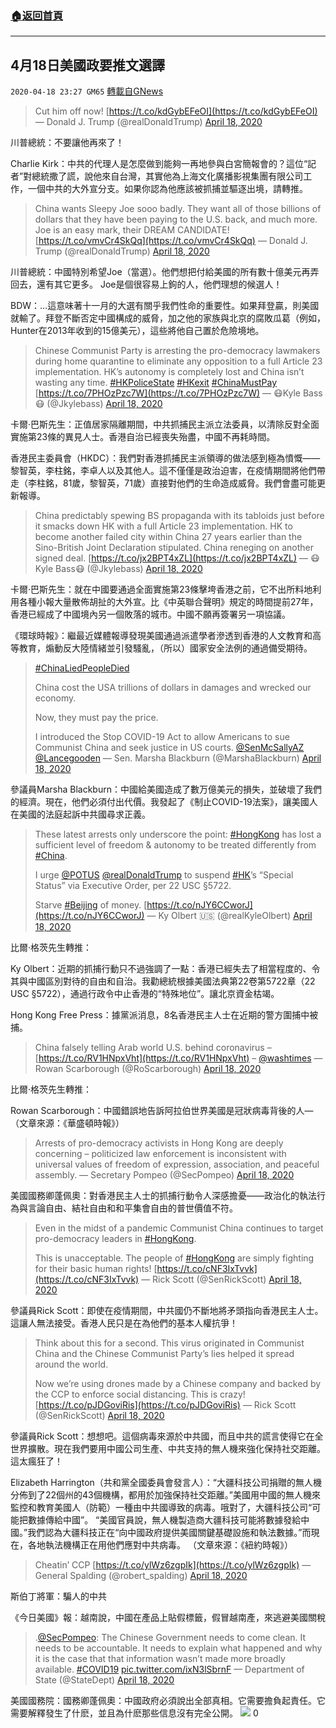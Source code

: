 ###  [:house:返回首頁](https://github.com/ourhimalayas/txt)
---

## 4月18日美國政要推文選譯
`2020-04-18 23:27 GM65` [轉載自GNews](https://gnews.org/zh-hant/177805/)

> Cut him off now! [https://t.co/kdGybEFeOI](https://t.co/kdGybEFeOI)
> — Donald J. Trump (@realDonaldTrump) [April 18, 2020](https://twitter.com/realDonaldTrump/status/1251354896651223041?ref_src=twsrc%5Etfw)

川普總統：不要讓他再來了！

Charlie Kirk：中共的代理人是怎麼做到能夠一再地參與白宮簡報會的？這位“記者”對總統撒了謊，說他來自台灣，其實他為上海文化廣播影視集團有限公司工作，一個中共的大外宣分支。如果你認為他應該被抓捕並驅逐出境，請轉推。

> China wants Sleepy Joe sooo badly. They want all of those billions of dollars that they have been paying to the U.S. back, and much more. Joe is an easy mark, their DREAM CANDIDATE! [https://t.co/vmvCr4SkQq](https://t.co/vmvCr4SkQq)
> — Donald J. Trump (@realDonaldTrump) [April 18, 2020](https://twitter.com/realDonaldTrump/status/1251589681428520960?ref_src=twsrc%5Etfw)

川普總統：中國特別希望Joe（當選）。他們想把付給美國的所有數十億美元再弄回去，還有其它更多。 Joe是個很容易上鉤的人，他們理想的候選人！

BDW：…這意味著十一月的大選有關乎我們性命的重要性。如果拜登贏，則美國就輸了。拜登不斷否定中國構成的威脅，加之他的家族與北京的腐敗瓜葛（例如，Hunter在2013年收到的15億美元），這些將他自己置於危險境地。

> Chinese Communist Party is arresting the pro-democracy lawmakers during home quarantine to eliminate any opposition to a full Article 23 implementation. HK’s autonomy is completely lost and China isn’t wasting any time. [#HKPoliceState](https://twitter.com/hashtag/HKPoliceState?src=hash&amp;ref_src=twsrc%5Etfw) [#HKexit](https://twitter.com/hashtag/HKexit?src=hash&amp;ref_src=twsrc%5Etfw) [#ChinaMustPay](https://twitter.com/hashtag/ChinaMustPay?src=hash&amp;ref_src=twsrc%5Etfw) [https://t.co/7PHOzPzc7W](https://t.co/7PHOzPzc7W)
> — 😷Kyle Bass😷 (@Jkylebass) [April 18, 2020](https://twitter.com/Jkylebass/status/1251389260051210240?ref_src=twsrc%5Etfw)

卡爾·巴斯先生：正值居家隔離期間，中共抓捕民主派立法委員，以清除反對全面實施第23條的異見人士。香港自治已經喪失殆盡，中國不再耗時間。

香港民主委員會（HKDC）：我們對香港抓捕民主派領導的做法感到極為憤慨——黎智英，李柱銘，李卓人以及其他人。這不僅僅是政治迫害，在疫情期間將他們帶走（李柱銘，81歲，黎智英，71歲）直接對他們的生命造成威脅。我們會盡可能更新報導。

> China predictably spewing BS propaganda with its tabloids just before it smacks down HK with a full Article 23 implementation. HK to become another failed city within China 27 years earlier than the Sino-British Joint Declaration stipulated. China reneging on another signed deal. [https://t.co/jx2BPT4xZL](https://t.co/jx2BPT4xZL)
> — 😷Kyle Bass😷 (@Jkylebass) [April 18, 2020](https://twitter.com/Jkylebass/status/1251523036571983872?ref_src=twsrc%5Etfw)

卡爾·巴斯先生：就在中國要通過全面實施第23條擊垮香港之前，它不出所料地利用各種小報大量散佈胡扯的大外宣。比《中英聯合聲明》規定的時間提前27年，香港已經成了中國境內另一個敗落的城市。中國不願再簽署另一項協議。

《環球時報》：繼最近媒體報導發現美國通過派遣學者滲透到香港的人文教育和高等教育，煽動反大陸情緒並引發騷亂，（所以）國家安全法例的通過備受期待。

> [#ChinaLiedPeopleDied](https://twitter.com/hashtag/ChinaLiedPeopleDied?src=hash&amp;ref_src=twsrc%5Etfw)
>  
> China cost the USA trillions of dollars in damages and wrecked our economy.
>  
> Now, they must pay the price.
>  
> I introduced the Stop COVID-19 Act to allow Americans to sue Communist China and seek justice in US courts. [@SenMcSallyAZ](https://twitter.com/SenMcSallyAZ?ref_src=twsrc%5Etfw) [@Lancegooden](https://twitter.com/Lancegooden?ref_src=twsrc%5Etfw)
> — Sen. Marsha Blackburn (@MarshaBlackburn) [April 18, 2020](https://twitter.com/MarshaBlackburn/status/1251631561876869120?ref_src=twsrc%5Etfw)

參議員Marsha Blackburn：中國給美國造成了數万億美元的損失，並破壞了我們的經濟。現在，他們必須付出代價。我發起了《制止COVID-19法案》，讓美國人在美國的法庭起訴中共國尋求正義。

> These latest arrests only underscore the point: [#HongKong](https://twitter.com/hashtag/HongKong?src=hash&amp;ref_src=twsrc%5Etfw) has lost a sufficient level of freedom & autonomy to be treated differently from [#China](https://twitter.com/hashtag/China?src=hash&amp;ref_src=twsrc%5Etfw).
> 
> I urge [@POTUS](https://twitter.com/POTUS?ref_src=twsrc%5Etfw) [@realDonaldTrump](https://twitter.com/realDonaldTrump?ref_src=twsrc%5Etfw) to suspend [#HK](https://twitter.com/hashtag/HK?src=hash&amp;ref_src=twsrc%5Etfw)’s “Special Status” via Executive Order, per 22 USC §5722.
> 
> Starve [#Beijing](https://twitter.com/hashtag/Beijing?src=hash&amp;ref_src=twsrc%5Etfw) of money. [https://t.co/nJY6CCworJ](https://t.co/nJY6CCworJ)
> — Ky Olbert 🇺🇸 (@realKyleOlbert) [April 18, 2020](https://twitter.com/realKyleOlbert/status/1251451607675527168?ref_src=twsrc%5Etfw)

比爾·格茨先生轉推：

Ky Olbert：近期的抓捕行動只不過強調了一點：香港已經失去了相當程度的、令其與中國區別對待的自由和自治。我勸總統根據美國法典第22卷第5722章（22 USC §5722），通過行政令中止香港的“特殊地位”。讓北京資金枯竭。

Hong Kong Free Press：據黨派消息，8名香港民主人士在近期的警方圍捕中被捕。

> China falsely telling Arab world U.S. behind coronavirus – [https://t.co/RV1HNpxVht](https://t.co/RV1HNpxVht) – [@washtimes](https://twitter.com/WashTimes?ref_src=twsrc%5Etfw)
> — Rowan Scarborough (@RoScarborough) [April 18, 2020](https://twitter.com/RoScarborough/status/1251604237206913025?ref_src=twsrc%5Etfw)

比爾·格茨先生轉推：

Rowan Scarborough：中國錯誤地告訴阿拉伯世界美國是冠狀病毒背後的人—（文章來源：《華盛頓時報》）

> Arrests of pro-democracy activists in Hong Kong are deeply concerning – politicized law enforcement is inconsistent with universal values of freedom of expression, association, and peaceful assembly.
> — Secretary Pompeo (@SecPompeo) [April 18, 2020](https://twitter.com/SecPompeo/status/1251622578478886912?ref_src=twsrc%5Etfw)

美國國務卿蓬佩奧：對香港民主人士的抓捕行動令人深感擔憂——政治化的執法行為與言論自由、結社自由和和平集會自由的普世價值不符。

> Even in the midst of a pandemic Communist China continues to target pro-democracy leaders in [#HongKong](https://twitter.com/hashtag/HongKong?src=hash&amp;ref_src=twsrc%5Etfw).
> 
> This is unacceptable. The people of [#HongKong](https://twitter.com/hashtag/HongKong?src=hash&amp;ref_src=twsrc%5Etfw) are simply fighting for their basic human rights! [https://t.co/cNF3IxTvvk](https://t.co/cNF3IxTvvk)
> — Rick Scott (@SenRickScott) [April 18, 2020](https://twitter.com/SenRickScott/status/1251513436627972097?ref_src=twsrc%5Etfw)

參議員Rick Scott：即使在疫情期間，中共國仍不斷地將矛頭指向香港民主人士。這讓人無法接受。香港人民只是在為他們的基本人權抗爭！

> Think about this for a second. This virus originated in Communist China and the Chinese Communist Party’s lies helped it spread around the world. 
> 
> Now we’re using drones made by a Chinese company and backed by the CCP to enforce social distancing. This is crazy! [https://t.co/pJDGoviRis](https://t.co/pJDGoviRis)
> — Rick Scott (@SenRickScott) [April 18, 2020](https://twitter.com/SenRickScott/status/1251588905348075520?ref_src=twsrc%5Etfw)

參議員Rick Scott：想想吧。這個病毒來源於中共國，而且中共的謊言使得它在全世界擴散。現在我們要用中國公司生產、中共支持的無人機來強化保持社交距離。這太瘋狂了！

Elizabeth Harrington（共和黨全國委員會發言人）：“大疆科技公司捐贈的無人機分佈到了22個州的43個機構，都用於加強保持社交距離。”美國用中國的無人機來監控和教育美國人（防範）一種由中共國導致的病毒。哦對了，大疆科技公司“可能把數據傳給中國”。 “美國官員說，無人機製造商大疆科技可能將數據發給中國。”我們認為大疆科技正在“向中國政府提供美國關鍵基礎設施和執法數據。”而現在，各地執法機構正在用他們應對中共病毒。 （文章來源：《紐約時報》）

> Cheatin’ CCP [https://t.co/ylWz6zgpIk](https://t.co/ylWz6zgpIk)
> — General Spalding (@robert\_spalding) [April 18, 2020](https://twitter.com/robert_spalding/status/1251543474140217345?ref_src=twsrc%5Etfw)

斯伯丁將軍：騙人的中共

《今日美國》報：越南說，中國在產品上貼假標籤，假冒越南產，來逃避美國關稅

> .[@SecPompeo](https://twitter.com/SecPompeo?ref_src=twsrc%5Etfw): The Chinese Government needs to come clean. It needs to be accountable. It needs to explain what happened and why it is the case that that information wasn’t made more broadly available. [#COVID19](https://twitter.com/hashtag/COVID19?src=hash&amp;ref_src=twsrc%5Etfw) [pic.twitter.com/ixN3lSbrnF](https://t.co/ixN3lSbrnF)
> — Department of State (@StateDept) [April 18, 2020](https://twitter.com/StateDept/status/1251659209256599556?ref_src=twsrc%5Etfw)

美國國務院：國務卿蓬佩奧：中國政府必須說出全部真相。它需要擔負起責任。它需要解釋發生了什麽，並且為什麽那些信息沒有完全公開。
![](https://s3.amazonaws.com/gnews-media-offload/wp-content/uploads/2020/04/18232704/image0.png-5.jpeg)
0
